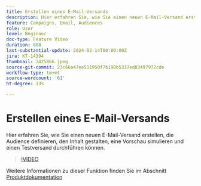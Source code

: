 ```yaml
---
title: Erstellen eines E-Mail-Versands
description: Hier erfahren Sie, wie Sie einen neuen E-Mail-Versand erstellen, die Audience definieren, den Inhalt gestalten, eine Vorschau simulieren und einen Testversand durchführen können.
feature: Campaigns, Email, Audiences
role: User
level: Beginner
doc-type: Feature Video
duration: 808
last-substantial-update: 2024-02-14T00:00:00Z
jira: KT-14394
thumbnail: 3425866.jpeg
source-git-commit: 23c66a47ee511950f7b190b5337ed83497972cde
workflow-type: tm+mt
source-wordcount: '61'
ht-degree: 13%

---
```



# Erstellen eines E-Mail-Versands

Hier erfahren Sie, wie Sie einen neuen E-Mail-Versand erstellen, die Audience definieren, den Inhalt gestalten, eine Vorschau simulieren und einen Testversand durchführen können.

>[!VIDEO](https://video.tv.adobe.com/v/3425866/?learn=on)

Weitere Informationen zu dieser Funktion finden Sie im Abschnitt [Produktdokumentation](https://experienceleague.adobe.com/docs/campaign-web/v8/msg/gs-deliveries.html?lang=en)